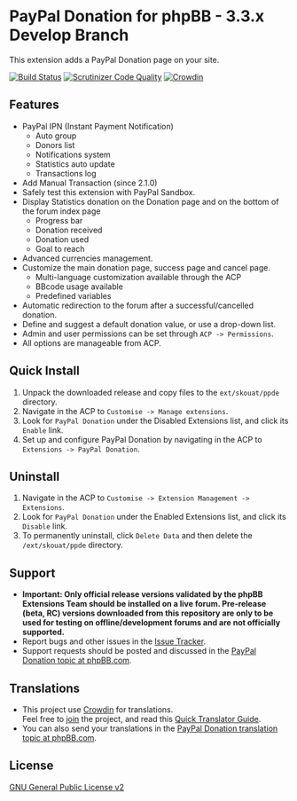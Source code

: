 # PayPal Donation for phpBB - 3.3.x Develop Branch
This extension adds a PayPal Donation page on your site.

[![Build Status](https://travis-ci.org/Skouat/ext_paypal_donation.svg?branch=3.3.x)](https://travis-ci.org/Skouat/ext_paypal_donation) [![Scrutinizer Code Quality](https://scrutinizer-ci.com/g/Skouat/ext_paypal_donation/badges/quality-score.png?b=3.3.x)](https://scrutinizer-ci.com/g/Skouat/ext_paypal_donation/?branch=3.3.x) [![Crowdin](https://badges.crowdin.net/skouat-ppde/localized.svg)](https://crowdin.com/project/skouat-ppde)

## Features
  * PayPal IPN (Instant Payment Notification)
    * Auto group
    * Donors list
    * Notifications system
    * Statistics auto update
    * Transactions log
  * Add Manual Transaction (since 2.1.0)
  * Safely test this extension with PayPal Sandbox.
  * Display Statistics donation on the Donation page and on the bottom of the forum index page
    * Progress bar
    * Donation received
    * Donation used
    * Goal to reach
  * Advanced currencies management.
  * Customize the main donation page, success page and cancel page.
    * Multi-language customization available through the ACP
    * BBcode usage available
    * Predefined variables
  * Automatic redirection to the forum after a successful/cancelled donation.
  * Define and suggest a default donation value, or use a drop-down list.
  * Admin and user permissions can be set through `ACP -> Permissions`.
  * All options are manageable from ACP.

## Quick Install
  1. Unpack the downloaded release and copy files to the `ext/skouat/ppde` directory.
  2. Navigate in the ACP to `Customise -> Manage extensions`.
  3. Look for `PayPal Donation` under the Disabled Extensions list, and click its `Enable` link.
  4. Set up and configure PayPal Donation by navigating in the ACP to `Extensions -> PayPal Donation`.

## Uninstall
  1. Navigate in the ACP to `Customise -> Extension Management -> Extensions`.
  2. Look for `PayPal Donation` under the Enabled Extensions list, and click its `Disable` link.
  3. To permanently uninstall, click `Delete Data` and then delete the `/ext/skouat/ppde` directory.

## Support
  * **Important: Only official release versions validated by the phpBB Extensions Team should be installed on a live forum. Pre-release (beta, RC) versions downloaded from this repository are only to be used for testing on offline/development forums and are not officially supported.**
  * Report bugs and other issues in the [Issue Tracker](https://github.com/Skouat/ext_paypal_donation/issues).
  * Support requests should be posted and discussed in the [PayPal Donation topic at phpBB.com](https://www.phpbb.com/community/viewtopic.php?f=456&t=2358616).

## Translations
  * This project use [Crowdin](https://crwd.in/skouat-ppde) for translations.  
    Feel free to [join](https://crwd.in/skouat-ppde) the project, and read this [Quick Translator Guide](https://github.com/Skouat/ext_paypal_donation/blob/develop-3.3.x/docs/crowdin.md).
  * You can also send your translations in the [PayPal Donation translation topic at phpBB.com](https://www.phpbb.com/customise/db/extension/paypal_donation_extension/support/topic/216046).

## License
[GNU General Public License v2](https://opensource.org/licenses/GPL-2.0)
